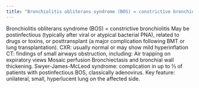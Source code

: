 ```yaml
---
title: "Bronchiolitis obliterans syndrome (BOS) = constrictive bronchiolitis."
---
```

Bronchiolitis obliterans syndrome (BOS) = constrictive bronchiolitis 
May be postinfectious (typically after viral or atypical bacterial PNA), related to drugs or toxins, or posttransplant (a major complication following BMT or lung transplantation).
CXR: usually normal or may show mild hyperinflation
CT: findings of small airways obstruction, including:
Air trapping on expiratory views
Mosaic perfusion
Bronchiectasis and bronchial wall thickening.
Swyer-James-McLeod syndrome: complication in up to &#8531; of patients with postinfectious BOS, classically adenovirus.
Key feature: unilateral, small, hyperlucent lung on the affected side.

